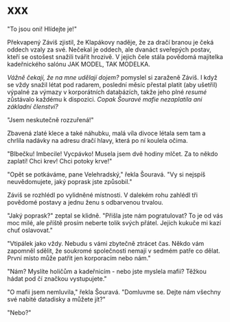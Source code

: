 # xxx

"To jsou oni! Hlídejte je!"

Překvapený Záviš zjistil, že Klapákovy naděje, že za dračí branou je čeká oddech vzaly za své. Nečekal je oddech, ale dvanáct sveřepých postav, kteří se ostošest snažili tvářit hrozivě. V jejich čele stála povědomá majitelka kadeřnického salónu JAK MODEL, TAK MODELKA.

*Vážně čekají, že na mne udělají dojem?* pomyslel si zaraženě Záviš. I když se vždy snažil létat pod radarem, poslední měsíc přestal platit (aby ušetřil) výpalné za výmazy v korporátních databázích, takže jeho plné *resumé* zůstávalo každému k dispozici. *Copak Šouravé mafie nezaplatila ani základní členství?*

"Jsem neskutečně rozzuřená!"

Zbavená zlaté klece a také náhubku, malá víla divoce létala sem tam a chrlila nadávky na adresu dračí hlavy, která po ní koulela očima.

"Blbečku! Imbecile! Vycpávko! Musela jsem dvě hodiny mlčet. Za to někdo zaplatí! Chci krev! Chci potoky krve!"

"Opět se potkáváme, pane Velehradský," řekla Šouravá. "Vy si nejspíš neuvědomujete, jaký poprask jste způsobil."

Záviš se rozhlédl po vylidněné místnosti. V dalekém rohu zahlédl tři povědomé postavy a jednu ženu s odbarvenou trvalou. 

"Jaký poprask?" zeptal se klidně. "Přišla jste nám pogratulovat? To je od vás moc milé, ale příště prosím neberte tolik svých přátel. Jejich kukuče mi kazí chuť oslavovat."

"Vtipálek jako vždy. Nebudu s vámi zbytečně ztrácet čas. Někdo vám zapomněl sdělit, že soukromé společnosti nemají v sedmém patře co dělat. První místo může patřit jen korporacím nebo nám."

"Nám? Myslíte holičům a kadeřnicím - nebo jste myslela mafii? Těžkou hádat pod čí značkou vystupujete."

"O mafii jsem nemluvila," řekla Šouravá. "Domluvme se. Dejte nám všechny své nabité datadisky a můžete jít?"

"Nebo?"